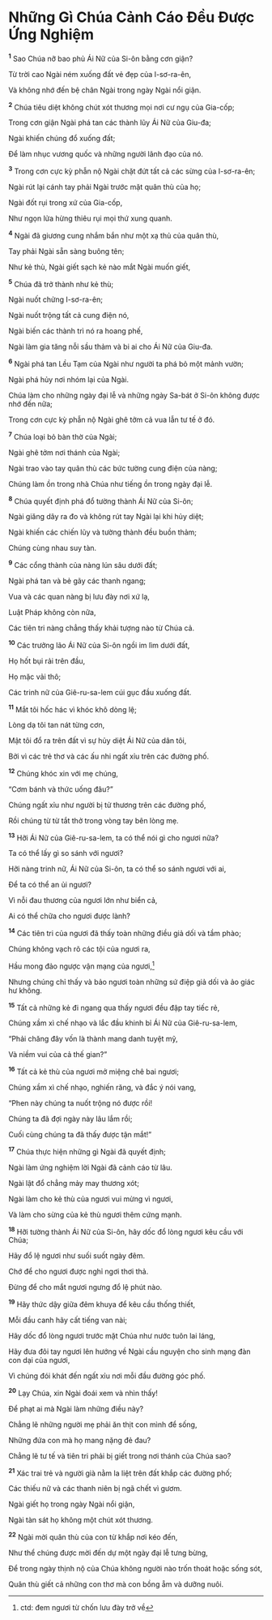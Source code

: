 # Những Gì Chúa Cảnh Cáo Ðều Ðược Ứng Nghiệm
<sup><b>1</b></sup> Sao Chúa nỡ bao phủ Ái Nữ của Si-ôn bằng cơn giận?

Từ trời cao Ngài ném xuống đất vẻ đẹp của I-sơ-ra-ên,

Và không nhớ đến bệ chân Ngài trong ngày Ngài nổi giận.

<sup><b>2</b></sup> Chúa tiêu diệt không chút xót thương mọi nơi cư ngụ của Gia-cốp;

Trong cơn giận Ngài phá tan các thành lũy Ái Nữ của Giu-đa;

Ngài khiến chúng đổ xuống đất;

Ðể làm nhục vương quốc và những người lãnh đạo của nó.

<sup><b>3</b></sup> Trong cơn cực kỳ phẫn nộ Ngài chặt đứt tất cả các sừng của I-sơ-ra-ên;

Ngài rút lại cánh tay phải Ngài trước mặt quân thù của họ;

Ngài đốt rụi trong xứ của Gia-cốp,

Như ngọn lửa hừng thiêu rụi mọi thứ xung quanh.

<sup><b>4</b></sup> Ngài đã giương cung nhắm bắn như một xạ thủ của quân thù,

Tay phải Ngài sẵn sàng buông tên;

Như kẻ thù, Ngài giết sạch kẻ nào mắt Ngài muốn giết,

<sup><b>5</b></sup> Chúa đã trở thành như kẻ thù;

Ngài nuốt chửng I-sơ-ra-ên;

Ngài nuốt trộng tất cả cung điện nó,

Ngài biến các thành trì nó ra hoang phế,

Ngài làm gia tăng nỗi sầu thảm và bi ai cho Ái Nữ của Giu-đa.

<sup><b>6</b></sup> Ngài phá tan Lều Tạm của Ngài như người ta phá bỏ một mảnh vườn;

Ngài phá hủy nơi nhóm lại của Ngài.

Chúa làm cho những ngày đại lễ và những ngày Sa-bát ở Si-ôn không được nhớ đến nữa;

Trong cơn cực kỳ phẫn nộ Ngài ghê tởm cả vua lẫn tư tế ở đó.

<sup><b>7</b></sup> Chúa loại bỏ bàn thờ của Ngài;

Ngài ghê tởm nơi thánh của Ngài;

Ngài trao vào tay quân thù các bức tường cung điện của nàng;

Chúng làm ồn trong nhà Chúa như tiếng ồn trong ngày đại lễ.

<sup><b>8</b></sup> Chúa quyết định phá đổ tường thành Ái Nữ của Si-ôn;

Ngài giăng dây ra đo và không rút tay Ngài lại khi hủy diệt;

Ngài khiến các chiến lũy và tường thành đều buồn thảm;

Chúng cùng nhau suy tàn.

<sup><b>9</b></sup> Các cổng thành của nàng lún sâu dưới đất;

Ngài phá tan và bẻ gãy các thanh ngang;

Vua và các quan nàng bị lưu đày nơi xứ lạ,

Luật Pháp không còn nữa,

Các tiên tri nàng chẳng thấy khải tượng nào từ Chúa cả.

<sup><b>10</b></sup> Các trưởng lão Ái Nữ của Si-ôn ngồi im lìm dưới đất,

Họ hốt bụi rải trên đầu,

Họ mặc vải thô;

Các trinh nữ của Giê-ru-sa-lem cúi gục đầu xuống đất.

<sup><b>11</b></sup> Mắt tôi hốc hác vì khóc khô dòng lệ;

Lòng dạ tôi tan nát từng cơn,

Mật tôi đổ ra trên đất vì sự hủy diệt Ái Nữ của dân tôi,

Bởi vì các trẻ thơ và các ấu nhi ngất xỉu trên các đường phố.

<sup><b>12</b></sup> Chúng khóc xin với mẹ chúng,

“Cơm bánh và thức uống đâu?”

Chúng ngất xỉu như người bị tử thương trên các đường phố,

Rồi chúng từ từ tắt thở trong vòng tay bên lòng mẹ.

<sup><b>13</b></sup> Hỡi Ái Nữ của Giê-ru-sa-lem, ta có thể nói gì cho ngươi nữa?

Ta có thể lấy gì so sánh với ngươi?

Hỡi nàng trinh nữ, Ái Nữ của Si-ôn, ta có thể so sánh ngươi với ai,

Ðể ta có thể an ủi ngươi?

Vì nỗi đau thương của ngươi lớn như biển cả,

Ai có thể chữa cho ngươi được lành?

<sup><b>14</b></sup> Các tiên tri của ngươi đã thấy toàn những điều giả dối và tầm phào;

Chúng không vạch rõ các tội của ngươi ra,

Hầu mong đảo ngược vận mạng của ngươi,[^1]

Nhưng chúng chỉ thấy và bảo ngươi toàn những sứ điệp giả dối và ảo giác hư không.

<sup><b>15</b></sup> Tất cả những kẻ đi ngang qua thấy ngươi đều đập tay tiếc rẻ,

Chúng xầm xì chế nhạo và lắc đầu khinh bỉ Ái Nữ của Giê-ru-sa-lem,

“Phải chăng đây vốn là thành mang danh tuyệt mỹ,

Và niềm vui của cả thế gian?”

<sup><b>16</b></sup> Tất cả kẻ thù của ngươi mở miệng chê bai ngươi;

Chúng xầm xì chế nhạo, nghiến răng, và đắc ý nói vang,

“Phen này chúng ta nuốt trộng nó được rồi!

Chúng ta đã đợi ngày này lâu lắm rồi;

Cuối cùng chúng ta đã thấy được tận mắt!”

<sup><b>17</b></sup> Chúa thực hiện những gì Ngài đã quyết định;

Ngài làm ứng nghiệm lời Ngài đã cảnh cáo từ lâu.

Ngài lật đổ chẳng mảy may thương xót;

Ngài làm cho kẻ thù của ngươi vui mừng vì ngươi,

Và làm cho sừng của kẻ thù ngươi thêm cứng mạnh.

<sup><b>18</b></sup> Hỡi tường thành Ái Nữ của Si-ôn, hãy dốc đổ lòng ngươi kêu cầu với Chúa;

Hãy đổ lệ ngươi như suối suốt ngày đêm.

Chớ để cho ngươi được nghỉ ngơi thơi thả.

Ðừng để cho mắt ngươi ngưng đổ lệ phút nào.

<sup><b>19</b></sup> Hãy thức dậy giữa đêm khuya để kêu cầu thống thiết,

Mỗi đầu canh hãy cất tiếng van nài;

Hãy dốc đổ lòng ngươi trước mặt Chúa như nước tuôn lai láng,

Hãy đưa đôi tay ngươi lên hướng về Ngài cầu nguyện cho sinh mạng đàn con dại của ngươi,

Vì chúng đói khát đến ngất xỉu nơi mỗi đầu đường góc phố.

<sup><b>20</b></sup> Lạy Chúa, xin Ngài đoái xem và nhìn thấy!

Ðể phạt ai mà Ngài làm những điều này?

Chẳng lẽ những người mẹ phải ăn thịt con mình để sống,

Những đứa con mà họ mang nặng đẻ đau?

Chẳng lẽ tư tế và tiên tri phải bị giết trong nơi thánh của Chúa sao?

<sup><b>21</b></sup> Xác trai trẻ và người già nằm la liệt trên đất khắp các đường phố;

Các thiếu nữ và các thanh niên bị ngã chết vì gươm.

Ngài giết họ trong ngày Ngài nổi giận,

Ngài tàn sát họ không một chút xót thương.

<sup><b>22</b></sup> Ngài mời quân thù của con từ khắp nơi kéo đến,

Như thể chúng được mời đến dự một ngày đại lễ tưng bừng,

Ðể trong ngày thịnh nộ của Chúa không người nào trốn thoát hoặc sống sót,

Quân thù giết cả những con thơ mà con bồng ẵm và dưỡng nuôi.

[^1]: ctd: đem ngươi từ chốn lưu đày trở về
